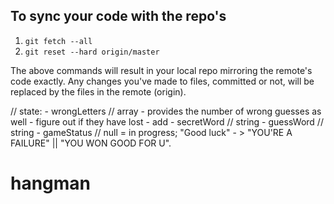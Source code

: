 ## To sync your code with the repo's

1. `git fetch --all`
2. `git reset --hard origin/master`

The above commands will result in your local repo mirroring the remote's code exactly.  Any changes you've made to files, committed or not, will be replaced by the files in the remote (origin).


// state:
    - wrongLetters // array - provides the number of wrong guesses as well - figure out
        if they have lost - add
    - secretWord // string
    - guessWord // string
    - gameStatus // null = in progress;
        "Good luck" - > "YOU'RE A FAILURE" || "YOU WON GOOD FOR U".
# hangman
